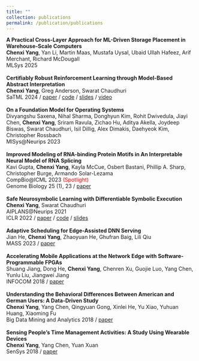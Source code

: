 ```yaml
---
title: ""
collection: publications
permalink: /publication/publications
---
```

<!-- <b>Certified Learning for Congestion Control</b> <br>
<b>Chenxi Yang</b>, Divyanshu Saxena, Rohit Dwivedula, Kshiteej Mahajan, Swarat Chaudhuri, Aditya Akella
Under Review<br>
<br>
<b>Temporal Logic Constrained Policy Optimization with Cycle Experience Replay</b> <br>
Ameesh Shah, Cameron Voloshin, <b>Chenxi Yang</b>, Abhinav Verma, Swarat Chaudhuri, Sanjit A.
Seshia <br>
Under Review<br>
<br> -->
<b>A Practical Cross-Layer Approach for ML-Driven Storage Placement in Warehouse-Scale Computers</b> <br>
<b>Chenxi Yang</b>, Yan Li, Martin Maas, Mustafa Uysal, Ubaid Ullah Hafeez, Arif Merchant, Richard McDougall <br>
MLSys 2025 <br>
<br>
<b>Certifiably Robust Reinforcement Learning through Model-Based Abstract Interpretation</b> <br>
<b>Chenxi Yang</b>, Greg Anderson, Swarat Chaudhuri <br>
SaTML 2024 / <a href="https://arxiv.org/abs/2301.11374">paper</a> / <a href="https://github.com/chenxi-yang/carol">code</a> / <a href="https://chenxi-yang.github.io/files/carol.pdf">slides</a> / <a href="https://www.youtube.com/watch?v=rTi1cJSJOe8">video</a><br>
<br>
<b>On a Foundation Model for Operating Systems</b> <br>
Divyangshu Saxena, Nihal Sharma, Donghyun Kim, Rohit Dwivedula, Jiayi Chen, <b>Chenxi Yang</b>,
Sriram Ravula, Zichao Hu, Aditya Akella, Joydeep Biswas, Swarat Chaudhuri, Isil Dillig, Alex
Dimakis, Daehyeok Kim, Christopher Rossbach <br>
MlSys@Neurips 2023 <br>
<br>
<b>Improved Modeling of RNA-binding Protein Motifs in An Interpretable Neural Model of RNA Splicing</b><br>
Kavi Gupta, <b>Chenxi Yang</b>, Kayla McCue, Osbert Bastani, Phillip A. Sharp, Christopher Burge, Armando Solar-Lezama <br>
CompBio@ICML 2023 <span style="color:red">(Spotlight)</span> <br>
Genome Biology 25 (1), 23 / <a href="https://link.springer.com/article/10.1186/s13059-023-03162-x">paper</a> <br>
<br>
<b>Safe Neurosymbolic Learning with Differentiable Symbolic Execution</b> <br>
<b>Chenxi Yang</b>, Swarat Chaudhuri <br>
AIPLANS@Neurips 2021 <br>
ICLR 2022 / <a href="https://arxiv.org/abs/2203.07671">paper</a> / <a href="https://github.com/chenxi-yang/DSE">code</a> / <a href="https://chenxi-yang.github.io/files/DSE_short.pdf">slides</a><br>
<br>
<b>Adaptive Scheduling for Edge-Assisted DNN Serving</b> <br>
Jian He, <b>Chenxi Yang</b>, Zhaoyuan He, Ghufran Baig, Lili Qiu <br>
MASS 2023 / <a href="https://arxiv.org/abs/2304.09961">paper</a><br>
<br>
<b>Accelerating Mobile Applications at the Network Edge with Software-Programmable FPGAs</b> <br>
Shuang Jiang, Dong He, <b>Chenxi Yang</b>, Chenren Xu, Guojie Luo, Yang Chen, Yunlu Liu, Jiangwei Jiang <br> 
INFOCOM 2018 / <a href="https://chenxi-yang.github.io/files/edgefpga-infocom181.pdf">paper</a><br>
<br>
<b>Understanding the Behavioral Differences Between American and German Users: A Data-Driven Study</b> <br>
<b>Chenxi Yang</b>, Yang Chen, Qingyuan Gong, Xinlei He, Yu Xiao, Yuhuan Huang, Xiaoming Fu <br> 
Big Data Mining and Analytics 2018 / <a href="https://chenxi-yang.github.io/files/yelp-behavior-differences.pdf">paper</a><br> 
<br>
<b>Sensing People’s Time Management Activities: A Study Using Wearable Devices</b> 
<br> <b>Chenxi Yang</b>, Yang Chen, Yuan Xuan
<br> SenSys 2018 / <a href="https://chenxi-yang.github.io/files/sensys18-smartphone-activities.pdf">paper</a> <br>
